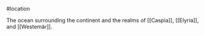 #location 

The ocean surrounding the continent and the realms of [[Caspia]], [[Elyria]], and [[Westemär]].